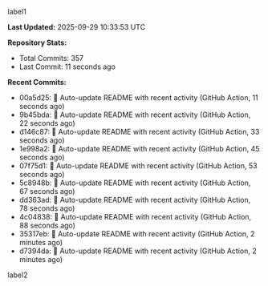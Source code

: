 
label1 
<!-- ACTIVITY_START -->
**Last Updated:** 2025-09-29 10:33:53 UTC

**Repository Stats:**
- Total Commits: 357
- Last Commit: 11 seconds ago

**Recent Commits:**
- 00a5d25: 🤖 Auto-update README with recent activity (GitHub Action, 11 seconds ago)
- 9b45bda: 🤖 Auto-update README with recent activity (GitHub Action, 22 seconds ago)
- d146c87: 🤖 Auto-update README with recent activity (GitHub Action, 33 seconds ago)
- 1e998a2: 🤖 Auto-update README with recent activity (GitHub Action, 45 seconds ago)
- 07f75d1: 🤖 Auto-update README with recent activity (GitHub Action, 53 seconds ago)
- 5c8948b: 🤖 Auto-update README with recent activity (GitHub Action, 67 seconds ago)
- dd363ad: 🤖 Auto-update README with recent activity (GitHub Action, 78 seconds ago)
- 4c04838: 🤖 Auto-update README with recent activity (GitHub Action, 88 seconds ago)
- 35317eb: 🤖 Auto-update README with recent activity (GitHub Action, 2 minutes ago)
- d7394da: 🤖 Auto-update README with recent activity (GitHub Action, 2 minutes ago)
<!-- ACTIVITY_END -->

label2
